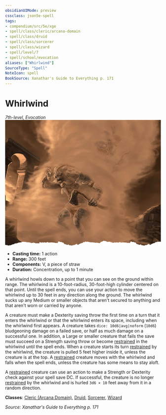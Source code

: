 ```yaml
---
obsidianUIMode: preview
cssclass: json5e-spell
tags:
- compendium/src/5e/xge
- spell/class/cleric/arcana-domain
- spell/class/druid
- spell/class/sorcerer
- spell/class/wizard
- spell/level/7
- spell/school/evocation
aliases: ["Whirlwind"]
SourceType: "Spell"
NoteIcon: spell
BookSource: Xanathar's Guide to Everything p. 171
---
```

# Whirlwind
*7th-level, Evocation*  
![](https://raw.githubusercontent.com/5etools-mirror-2/5etools-img/main/spells/XGE/Whirlwind.webp#right)  

- **Casting time:** 1 action
- **Range:** 300 feet
- **Components:** V, a piece of straw
- **Duration:** Concentration, up to 1 minute

A whirlwind howls down to a point that you can see on the ground within range. The whirlwind is a 10-foot-radius, 30-foot-high cylinder centered on that point. Until the spell ends, you can use your action to move the whirlwind up to 30 feet in any direction along the ground. The whirlwind sucks up any Medium or smaller objects that aren't secured to anything and that aren't worn or carried by anyone.

A creature must make a Dexterity saving throw the first time on a turn that it enters the whirlwind or that the whirlwind enters its space, including when the whirlwind first appears. A creature takes `dice: 10d6|avg|noform` (`10d6`) bludgeoning damage on a failed save, or half as much damage on a successful one. In addition, a Large or smaller creature that fails the save must succeed on a Strength saving throw or become [restrained](/3-Mechanics/CLI/rules/conditions.md#restrained) in the whirlwind until the spell ends. When a creature starts its turn [restrained](/3-Mechanics/CLI/rules/conditions.md#restrained) by the whirlwind, the creature is pulled 5 feet higher inside it, unless the creature is at the top. A [restrained](/3-Mechanics/CLI/rules/conditions.md#restrained) creature moves with the whirlwind and falls when the spell ends, unless the creature has some means to stay aloft.

A [restrained](/3-Mechanics/CLI/rules/conditions.md#restrained) creature can use an action to make a Strength or Dexterity check against your spell save DC. If successful, the creature is no longer [restrained](/3-Mechanics/CLI/rules/conditions.md#restrained) by the whirlwind and is hurled `3d6 × 10` feet away from it in a random direction.

**Classes**: [Cleric (Arcana Domain)](/3-Mechanics/CLI/classes/cleric-arcana-domain-scag.md), [Druid](/3-Mechanics/CLI/classes/druid.md), [Sorcerer](/3-Mechanics/CLI/classes/sorcerer.md), [Wizard](/3-Mechanics/CLI/classes/wizard.md)

*Source: Xanathar's Guide to Everything p. 171*